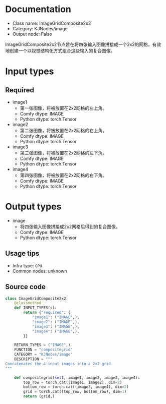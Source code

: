 
# Documentation
- Class name: ImageGridComposite2x2
- Category: KJNodes/image
- Output node: False

ImageGridComposite2x2节点旨在将四张输入图像拼接成一个2x2的网格，有效地创建一个以视觉结构化方式组合这些输入的复合图像。

# Input types
## Required
- image1
    - 第一张图像，将被放置在2x2网格的左上角。
    - Comfy dtype: IMAGE
    - Python dtype: torch.Tensor
- image2
    - 第二张图像，将被放置在2x2网格的右上角。
    - Comfy dtype: IMAGE
    - Python dtype: torch.Tensor
- image3
    - 第三张图像，将被放置在2x2网格的左下角。
    - Comfy dtype: IMAGE
    - Python dtype: torch.Tensor
- image4
    - 第四张图像，将被放置在2x2网格的右下角。
    - Comfy dtype: IMAGE
    - Python dtype: torch.Tensor

# Output types
- image
    - 将四张输入图像拼接成2x2网格后得到的复合图像。
    - Comfy dtype: IMAGE
    - Python dtype: torch.Tensor


## Usage tips
- Infra type: `GPU`
- Common nodes: unknown


## Source code
```python
class ImageGridComposite2x2:
    @classmethod
    def INPUT_TYPES(s):
        return {"required": {
            "image1": ("IMAGE",),
            "image2": ("IMAGE",),
            "image3": ("IMAGE",),
            "image4": ("IMAGE",),   
        }}

    RETURN_TYPES = ("IMAGE",)
    FUNCTION = "compositegrid"
    CATEGORY = "KJNodes/image"
    DESCRIPTION = """
Concatenates the 4 input images into a 2x2 grid. 
"""

    def compositegrid(self, image1, image2, image3, image4):
        top_row = torch.cat((image1, image2), dim=2)
        bottom_row = torch.cat((image3, image4), dim=2)
        grid = torch.cat((top_row, bottom_row), dim=1)
        return (grid,)

```
